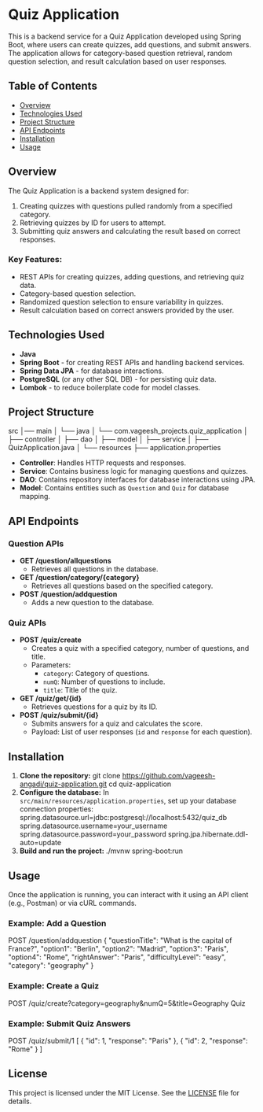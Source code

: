 # Quiz Application

This is a backend service for a Quiz Application developed using Spring Boot, where users can create quizzes, add questions, and submit answers. The application allows for category-based question retrieval, random question selection, and result calculation based on user responses.

## Table of Contents
- [Overview](#overview)
- [Technologies Used](#technologies-used)
- [Project Structure](#project-structure)
- [API Endpoints](#api-endpoints)
- [Installation](#installation)
- [Usage](#usage)

## Overview
The Quiz Application is a backend system designed for:
1. Creating quizzes with questions pulled randomly from a specified category.
2. Retrieving quizzes by ID for users to attempt.
3. Submitting quiz answers and calculating the result based on correct responses.
### Key Features:
- REST APIs for creating quizzes, adding questions, and retrieving quiz data.
- Category-based question selection.
- Randomized question selection to ensure variability in quizzes.
- Result calculation based on correct answers provided by the user.
## Technologies Used
- **Java**
- **Spring Boot** - for creating REST APIs and handling backend services.
- **Spring Data JPA** - for database interactions.
- **PostgreSQL** (or any other SQL DB) - for persisting quiz data.
- **Lombok** - to reduce boilerplate code for model classes.

## Project Structure
src
│── main
│   └── java
│       └── com.vageesh_projects.quiz_application
│           ├── controller
│           ├── dao
│           ├── model
│           ├── service
│           ├── QuizApplication.java
│
└── resources
    ├── application.properties
- **Controller**: Handles HTTP requests and responses.
- **Service**: Contains business logic for managing questions and quizzes.
- **DAO**: Contains repository interfaces for database interactions using JPA.
- **Model**: Contains entities such as `Question` and `Quiz` for database mapping.

## API Endpoints
### Question APIs
- **GET /question/allquestions**
  - Retrieves all questions in the database.
- **GET /question/category/{category}**
  - Retrieves all questions based on the specified category.
- **POST /question/addquestion**
  - Adds a new question to the database.

### Quiz APIs
- **POST /quiz/create**
  - Creates a quiz with a specified category, number of questions, and title.
  - Parameters:
    - `category`: Category of questions.
    - `numQ`: Number of questions to include.
    - `title`: Title of the quiz.
- **GET /quiz/get/{id}**
  - Retrieves questions for a quiz by its ID.
- **POST /quiz/submit/{id}**
  - Submits answers for a quiz and calculates the score.
  - Payload: List of user responses (`id` and `response` for each question).

## Installation
1. **Clone the repository:**
   git clone https://github.com/vageesh-angadi/quiz-application.git
   cd quiz-application
2. **Configure the database:**
   In `src/main/resources/application.properties`, set up your database connection properties:
   spring.datasource.url=jdbc:postgresql://localhost:5432/quiz_db
   spring.datasource.username=your_username
   spring.datasource.password=your_password
   spring.jpa.hibernate.ddl-auto=update
3. **Build and run the project:**
   ./mvnw spring-boot:run

## Usage
Once the application is running, you can interact with it using an API client (e.g., Postman) or via cURL commands.
### Example: Add a Question
POST /question/addquestion
{
  "questionTitle": "What is the capital of France?",
  "option1": "Berlin",
  "option2": "Madrid",
  "option3": "Paris",
  "option4": "Rome",
  "rightAnswer": "Paris",
  "difficultyLevel": "easy",
  "category": "geography"
}

### Example: Create a Quiz
POST /quiz/create?category=geography&numQ=5&title=Geography Quiz
### Example: Submit Quiz Answers
POST /quiz/submit/1
[
  {
    "id": 1,
    "response": "Paris"
  },
  {
    "id": 2,
    "response": "Rome"
  }
]

## License
This project is licensed under the MIT License. See the [LICENSE](LICENSE) file for details.
